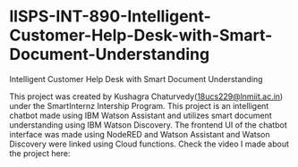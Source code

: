 # llSPS-INT-890-Intelligent-Customer-Help-Desk-with-Smart-Document-Understanding
Intelligent Customer Help Desk with Smart Document Understanding

This project was created by Kushagra Chaturvedy(18ucs229@lnmiit.ac.in) under the SmartInternz Intership Program. 
This project is an intelligent chatbot made using IBM Watson Assistant and utilizes smart document understanding using IBM Watson Discovery.
The frontend UI of the chatbot interface was made using NodeRED and Watson Assistant and Watson Discovery were linked using Cloud functions.
Check the video I made about the project here:
